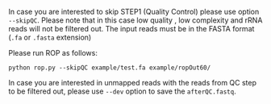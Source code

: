 In case you are interested to skip STEP1 (Quality Control) please use option `--skipQC`. Please note that in this case low quality , low complexity and rRNA reads will not be filtered out. The input reads must be in the FASTA format (`.fa`  or `.fasta` extension)

Please run ROP as follows:

```
python rop.py --skipQC example/test.fa example/ropOut60/
```


In case you are interested in unmapped reads with the reads from QC step to be filtered out, please use `--dev` option to save the `afterQC.fastq`.  